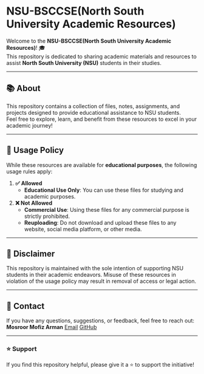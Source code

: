 # NSU-BSCCSE(North South University Academic Resources)

Welcome to the **NSU-BSCCSE(North South University Academic Resources)**! 🎓  
This repository is dedicated to sharing academic materials and resources to assist **North South University (NSU)** students in their studies.  

---

## 📚 About  
This repository contains a collection of files, notes, assignments, and projects designed to provide educational assistance to NSU students.  
Feel free to explore, learn, and benefit from these resources to excel in your academic journey!  

---

## 🚫 Usage Policy  

While these resources are available for **educational purposes**, the following usage rules apply:  
1. **✅ Allowed**  
   - **Educational Use Only**: You can use these files for studying and academic purposes.  
2. **❌ Not Allowed**  
   - **Commercial Use**: Using these files for any commercial purpose is strictly prohibited.  
   - **Reuploading**: Do not download and upload these files to any website, social media platform, or other media.  

---


## 🛑 Disclaimer  

This repository is maintained with the sole intention of supporting NSU students in their academic endeavors. Misuse of these resources in violation of the usage policy may result in removal of access or legal action.  

---

## 💬 Contact  

If you have any questions, suggestions, or feedback, feel free to reach out:  
**Mosroor Mofiz Arman** [Email](mailto:mosroor.arman@northsouth.edu) [GitHub](https://github.com/mosroormofizarman)

---

### ⭐️ Support  

If you find this repository helpful, please give it a ⭐️ to support the initiative!  
